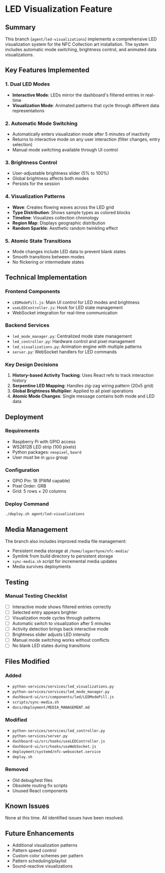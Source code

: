 # LED Visualization Feature

## Summary

This branch (`agent/led-visualizations`) implements a comprehensive LED visualization system for the NFC Collection art installation. The system includes automatic mode switching, brightness control, and animated data visualizations.

## Key Features Implemented

### 1. Dual LED Modes
- **Interactive Mode**: LEDs mirror the dashboard's filtered entries in real-time
- **Visualization Mode**: Animated patterns that cycle through different data representations

### 2. Automatic Mode Switching
- Automatically enters visualization mode after 5 minutes of inactivity
- Returns to interactive mode on any user interaction (filter changes, entry selection)
- Manual mode switching available through UI control

### 3. Brightness Control
- User-adjustable brightness slider (5% to 100%)
- Global brightness affects both modes
- Persists for the session

### 4. Visualization Patterns
- **Wave**: Creates flowing waves across the LED grid
- **Type Distribution**: Shows sample types as colored blocks
- **Timeline**: Visualizes collection chronology
- **Region Map**: Displays geographic distribution
- **Random Sparkle**: Aesthetic random twinkling effect

### 5. Atomic State Transitions
- Mode changes include LED data to prevent blank states
- Smooth transitions between modes
- No flickering or intermediate states

## Technical Implementation

### Frontend Components
- `LEDModePill.js`: Main UI control for LED modes and brightness
- `useLEDController.js`: Hook for LED state management
- WebSocket integration for real-time communication

### Backend Services
- `led_mode_manager.py`: Centralized mode state management
- `led_controller.py`: Hardware control and pixel management
- `led_visualizations.py`: Animation engine with multiple patterns
- `server.py`: WebSocket handlers for LED commands

### Key Design Decisions
1. **History-based Activity Tracking**: Uses React refs to track interaction history
2. **Serpentine LED Mapping**: Handles zig-zag wiring pattern (20x5 grid)
3. **Global Brightness Multiplier**: Applied to all pixel operations
4. **Atomic Mode Changes**: Single message contains both mode and LED data

## Deployment

### Requirements
- Raspberry Pi with GPIO access
- WS2812B LED strip (100 pixels)
- Python packages: `neopixel`, `board`
- User must be in `gpio` group

### Configuration
- GPIO Pin: 18 (PWM capable)
- Pixel Order: GRB
- Grid: 5 rows × 20 columns

### Deploy Command
```bash
./deploy.sh agent/led-visualizations
```

## Media Management

The branch also includes improved media file management:
- Persistent media storage at `/home/loganrhyne/nfc-media/`
- Symlink from build directory to persistent storage
- `sync-media.sh` script for incremental media updates
- Media survives deployments

## Testing

### Manual Testing Checklist
- [ ] Interactive mode shows filtered entries correctly
- [ ] Selected entry appears brighter
- [ ] Visualization mode cycles through patterns
- [ ] Automatic switch to visualization after 5 minutes
- [ ] Activity detection brings back interactive mode
- [ ] Brightness slider adjusts LED intensity
- [ ] Manual mode switching works without conflicts
- [ ] No blank LED states during transitions

## Files Modified

### Added
- `python-services/services/led_visualizations.py`
- `python-services/services/led_mode_manager.py`
- `dashboard-ui/src/components/led/LEDModePill.js`
- `scripts/sync-media.sh`
- `docs/deployment/MEDIA_MANAGEMENT.md`

### Modified
- `python-services/services/led_controller.py`
- `python-services/server.py`
- `dashboard-ui/src/hooks/useLEDController.js`
- `dashboard-ui/src/hooks/useWebSocket.js`
- `deployment/systemd/nfc-websocket.service`
- `deploy.sh`

### Removed
- Old debug/test files
- Obsolete routing fix scripts
- Unused React components

## Known Issues
None at this time. All identified issues have been resolved.

## Future Enhancements
- Additional visualization patterns
- Pattern speed control
- Custom color schemes per pattern
- Pattern scheduling/playlist
- Sound-reactive visualizations